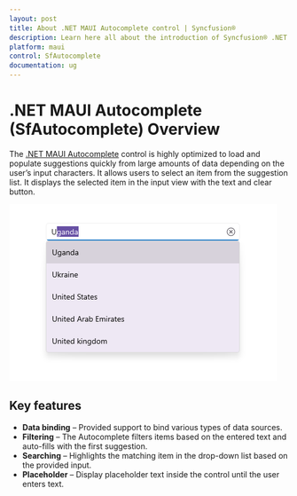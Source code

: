 ```yaml
---
layout: post
title: About .NET MAUI Autocomplete control | Syncfusion®
description: Learn here all about the introduction of Syncfusion® .NET MAUI Autocomplete control, its features, and more.
platform: maui
control: SfAutocomplete
documentation: ug
---
```


# .NET MAUI Autocomplete (SfAutocomplete) Overview

The [.NET MAUI Autocomplete](https://help.syncfusion.com/cr/maui/Syncfusion.Maui.Inputs.SfAutocomplete.html) control is highly optimized to load and populate suggestions quickly from large amounts of data depending on the user’s input characters. It allows users to select an item from the suggestion list. It displays the selected item in the input view with the text and clear button.

![.NET MAUI SfAutocomplete](Images/Overview/AutocompleteOverview.png)

## Key features

* **Data binding** – Provided support to bind various types of data sources.
* **Filtering** – The Autocomplete filters items based on the entered text and auto-fills with the first suggestion.
* **Searching** – Highlights the matching item in the drop-down list based on the provided input. 
* **Placeholder** – Display placeholder text inside the control until the user enters text.
